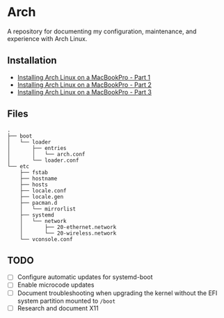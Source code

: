 # Arch

A repository for documenting my configuration, maintenance, and experience with
Arch Linux.

## Installation

* [Installing Arch Linux on a MacBookPro - Part 1](https://nickolaskraus.org/articles/installing-arch-linux-on-a-macbookpro-part-1/)
* [Installing Arch Linux on a MacBookPro - Part 2](https://nickolaskraus.org/articles/installing-arch-linux-on-a-macbookpro-part-2/)
* [Installing Arch Linux on a MacBookPro - Part 3](https://nickolaskraus.org/articles/installing-arch-linux-on-a-macbookpro-part-3/)

## Files

```
.
├── boot
│   └── loader
│       ├── entries
│       │   └── arch.conf
│       └── loader.conf
└── etc
    ├── fstab
    ├── hostname
    ├── hosts
    ├── locale.conf
    ├── locale.gen
    ├── pacman.d
    │   └── mirrorlist
    ├── systemd
    │   └── network
    │       ├── 20-ethernet.network
    │       └── 20-wireless.network
    └── vconsole.conf
```

## TODO
- [ ] Configure automatic updates for systemd-boot
- [ ] Enable microcode updates
- [ ] Document troubleshooting when upgrading the kernel without the EFI system
      partition mounted to `/boot`
- [ ] Research and document X11
